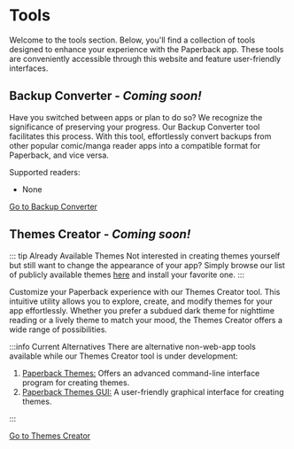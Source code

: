 # Tools

Welcome to the tools section. Below, you'll find a collection of tools designed to enhance your experience with the Paperback app. These tools are conveniently accessible through this website and feature user-friendly interfaces.

## Backup Converter - _Coming soon!_

Have you switched between apps or plan to do so? We recognize the significance of preserving your progress. Our Backup Converter tool facilitates this process. With this tool, effortlessly convert backups from other popular comic/manga reader apps into a compatible format for Paperback, and vice versa.

Supported readers:

- None

[Go to Backup Converter](/tools/backup-converter)

## Themes Creator - _Coming soon!_

::: tip Already Available Themes
Not interested in creating themes yourself but still want to change the appearance of your app? Simply browse our list of publicly available themes [here](/guides/themes) and install your favorite one.
:::

Customize your Paperback experience with our Themes Creator tool. This intuitive utility allows you to explore, create, and modify themes for your app effortlessly. Whether you prefer a subdued dark theme for nighttime reading or a lively theme to match your mood, the Themes Creator offers a wide range of possibilities.

:::info Current Alternatives
There are alternative non-web-app tools available while our Themes Creator tool is under development:

1. [Paperback Themes:](https://github.com/Celarye/Paperback-themes) Offers an advanced command-line interface program for creating themes.
2. [Paperback Themes GUI:](https://github.com/LucifersCircle/paperback-themes-gui) A user-friendly graphical interface for creating themes.

:::

[Go to Themes Creator](/tools/themes-creator)
